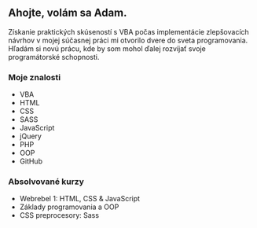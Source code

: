 ## Ahojte, volám sa Adam.
<!--## Hi there 👋, I'm Adam-->

Získanie praktických skúseností s VBA počas implementácie zlepšovacích návrhov v mojej súčasnej práci mi otvorilo dvere do sveta programovania. Hľadám si novú prácu, kde by som mohol ďalej rozvíjať svoje programátorské schopnosti.
<!--Gaining practical experience with VBA while implementing improvement proposals at my current job opened the door to the world of programming. I am looking for a new job where I can further develop my programming skills.-->

### Moje znalosti
<!--### My skills-->
  - VBA
  - HTML
  - CSS
  - SASS
  - JavaScript
  - jQuery
  - PHP
  - OOP
  - GitHub

### Absolvované kurzy
<!--### Courses completed-->
  - Webrebel 1: HTML, CSS & JavaScript
  - Základy programovania a OOP
  - CSS preprocesory: Sass
  
<!--
**AdamVavro/AdamVavro** is a ✨ _special_ ✨ repository because its `README.md` (this file) appears on your GitHub profile.

Here are some ideas to get you started:

- 🔭 I’m currently working on ...
- 🌱 I’m currently learning ...
- 👯 I’m looking to collaborate on ...
- 🤔 I’m looking for help with ...
- 💬 Ask me about ...
- 📫 How to reach me: ...
- 😄 Pronouns: ...
- ⚡ Fun fact: ...
-->
